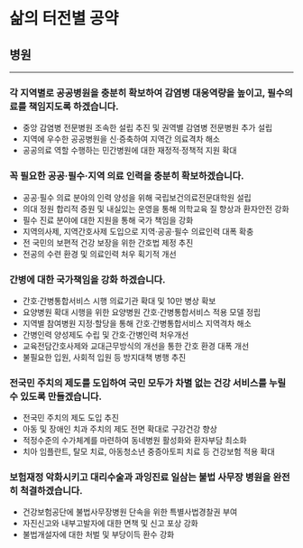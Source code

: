 # 삶의 터전별 공약

## 병원

***

### 각 지역별로 공공병원을 충분히 확보하여 감염병 대응역량을 높이고, 필수의료를 책임지도록 하겠습니다.
- 중앙 감염병 전문병원 조속한 설립 추진 및 권역별 감염병 전문병원 추가 설립
- 지역에 우수한 공공병원을 신·증축하여 지역간 의료격차 해소
- 공공의료 역할 수행하는 민간병원에 대한 재정적·정책적 지원 확대

### 꼭 필요한 공공·필수·지역 의료 인력을 충분히 확보하겠습니다.
- 공공·필수 의료 분야의 인력 양성을 위해 국립보건의료전문대학원 설립
- 의대 정원 합리적 증원 및 내실있는 운영을 통해 의학교육 질 향상과 환자안전 강화
- 필수 진료 분야에 대한 지원을 통해 국가 책임을 강화
- 지역의사제, 지역간호사제 도입으로 지역·공공·필수 의료인력 대폭 확충
- 전 국민의 보편적 건강 보장을 위한 간호법 제정 추진
- 전공의 수련 환경 및 의료인력 처우 획기적 개선

### 간병에 대한 국가책임을 강화 하겠습니다.
- 간호·간병통합서비스 시행 의료기관 확대 및 10만 병상 확보
- 요양병원 확대 시행을 위한 요양병원 간호·간병통합서비스 적용 모델 정립
- 지역별 참여병원 지정·할당을 통해 간호·간병통합서비스 지역격차 해소
- 간병인력 양성제도 수립 및 간호·간병인력 처우개선
- 교육전담간호사제와 교대근무방식의 개선을 통한 간호 환경 대폭 개선
- 불필요한 입원, 사회적 입원 등 방지대책 병행 추진

### 전국민 주치의 제도를 도입하여 국민 모두가 차별 없는 건강 서비스를 누릴 수 있도록 만들겠습니다.
- 전국민 주치의 제도 도입 추진
- 아동 및 장애인 치과 주치의 제도 전면 확대로 구강건강 향상
- 적정수준의 수가체계를 마련하여 동네병원 활성화와 환자부담 최소화
- 치아 임플란트, 탈모 치료, 아동청소년 중증아토피 치료 등 건강보험 적용 확대

### 보험재정 악화시키고 대리수술과 과잉진료 일삼는 불법 사무장 병원을 완전히 척결하겠습니다.
- 건강보험공단에 불법사무장병원 단속을 위한 특별사법경찰권 부여
- 자진신고와 내부고발자에 대한 면책 및 신고 포상 강화
- 불법개설자에 대한 처벌 및 부당이득 환수 강화